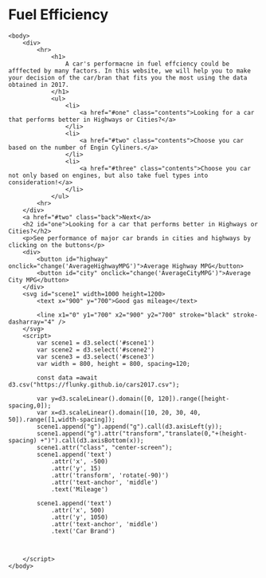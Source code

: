 # Fuel Efficiency
<html>
    <script src="https://d3js.org/d3.v5.min.js"></script>   
    <script src="https://d3js.org/d3-scale-chromatic.v1.min.js"></script>

    <body>
        <div>
            <hr>
                <h1>
                    A car's performacne in fuel effciency could be afffected by many factors. In this website, we will help you to make your decision of the car/bran that fits you the most using the data obtained in 2017.
                </h1>
                <ul>
                    <li>
                        <a href="#one" class="contents">Looking for a car that performs better in Highways or Cities?</a>
                    </li>
                    <li>
                        <a href="#two" class="contents">Choose you car based on the number of Engin Cyliners.</a>
                    </li>
                    <li>
                        <a href="#three" class="contents">Choose you car not only based on engines, but also take fuel types into consideration!</a>
                    </li>
                </ul>
            <hr>
        </div>
        <a href="#two" class="back">Next</a>
        <h2 id="one">Looking for a car that performs better in Highways or Cities?</h2>
        <p>See performance of major car brands in cities and highways by clicking on the buttons</p>
        <div>
            <button id="highway" onclick="change('AverageHighwayMPG')">Average Highway MPG</button>
            <button id="city" onclick="change('AverageCityMPG')">Average City MPG</button>
        </div>
        <svg id="scene1" width=1000 height=1200>
            <text x="900" y="700">Good gas mileage</text>

            <line x1="0" y1="700" x2="900" y2="700" stroke="black" stroke-dasharray="4" />
        </svg>
        <script>
            var scene1 = d3.select('#scene1')
            var scene2 = d3.select('#scene2')
            var scene3 = d3.select('#scene3')
            var width = 800, height = 800, spacing=120;
     
            const data =await d3.csv("https://flunky.github.io/cars2017.csv");

            var y=d3.scaleLinear().domain([0, 120]).range([height-spacing,0]);
            var x=d3.scaleLinear().domain([10, 20, 30, 40, 50]).range([1,width-spacing]);
            scene1.append("g").append("g").call(d3.axisLeft(y));
            scene1.append("g").attr("transform","translate(0,"+(height-spacing) +")").call(d3.axisBottom(x));
            scene1.attr("class", "center-screen");
            scene1.append('text')
                .attr('x', -500)
                .attr('y', 15)
                .attr('transform', 'rotate(-90)')
                .attr('text-anchor', 'middle')
                .text('Mileage')

            scene1.append('text')
                .attr('x', 500)
                .attr('y', 1050)
                .attr('text-anchor', 'middle')
                .text('Car Brand')

            
            
        </script>
    </body>
</html>
